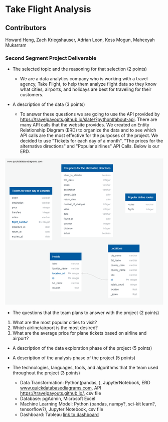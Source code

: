 # Take Flight Analysis
## Contributors
Howard Heng, Zach Kriegshauser, Adrian Leon, Kess Mogun, Maheeyah Mukarram

### Second Segment Project Deliverable
* The selected topic and the reasoning for that selection (2 points)
  * We are a data analytics company who is working with a travel agency, Take Flight, to help them analyze flight data so they know what cities, airports, and holidays are best for traveling for their customers.

* A description of the data (3 points)
  * To answer these questions we are going to use the API provided by https://travelpayouts.github.io/slate/?python#about-api. There are many API calls that the website provides. We created an Entity Relationship Diagram (ERD) to organize the data and to see which API calls are the most effective for the purposes of the project. We decided to use "Tickets for each day of a month", "The prices for the alternative directions" and "Popular airlines" API Calls. Below is our ERD. 

![This is an image](https://github.com/maheeyah/Group3/blob/main/Group3ERD.png)

* The questions that the team plans to answer with the project (2 points)
1. What are the most popular cities to visit?
2. Which airline/airport is the most desired?
3. What are the average price for plane tickets based on airline and airport?

* A description of the data exploration phase of the project (5 points)

* A description of the analysis phase of the project (5 points)

* The technologies, languages, tools, and algorithms that the team used throughout the project (3 points)
  *  Data Transformation: Python(pandas, ), JupyterNotebook, ERD www.quickdatabasediagrams.com, API https://travelpayouts.github.io/, csv file
  *  Database: pgAdmin, Microsoft Excel
  *  Machine Learning Model: Python (pandas, numpy?, sci-kit learn?, tensorflow?), Jupyter Notebook, csv file
  *  Dashboard: Tableau
[link to dashboard](https://public.tableau.com/app/profile/maheeyah.mukarram/viz/Group3FinalProjectPresentation/GroupPresentation?publish=yes)
